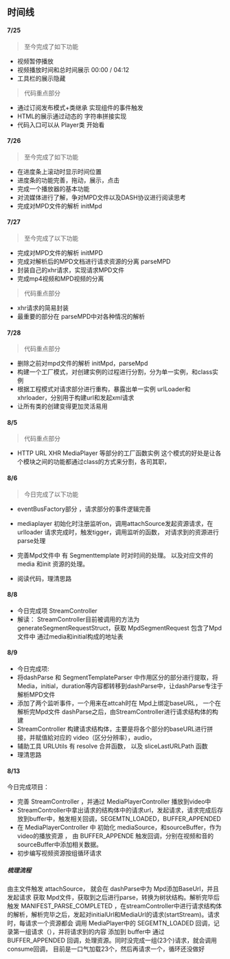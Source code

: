 ## 时间线
#### 7/25
>至今完成了如下功能
- 视频暂停播放
- 视频播放时间和总时间展示 00:00 / 04:12 
- 工具栏的展示隐藏
>代码重点部分
- 通过订阅发布模式+类继承 实现组件的事件触发
- HTML的展示通过动态的 字符串拼接实现
- 代码入口可以从 Player类 开始看

#### 7/26
>至今完成了如下功能
- 在进度条上滚动时显示时间位置
- 进度条的功能完善，拖动，展示，点击
- 完成一个播放器的基本功能
- 对流媒体进行了解，争对MPD文件以及DASH协议进行阅读思考
- 完成对MPD文件的解析 initMpd

#### 7/27
>至今完成了以下功能
- 完成对MPD文件的解析 initMPD
- 完成对解析后的MPD文档进行请求资源的分离 parseMPD
- 封装自己的xhr请求，实现请求MPD文件
- 完成mp4视频和MPD视频的分离
>代码重点部分
- xhr请求的简易封装
- 最重要的部分在 parseMPD中对各种情况的解析

#### 7/28
>代码重点部分
- 删除之前对mpd文件的解析 initMpd，parseMpd
- 构建一个工厂模式，对创建实例的过程进行分割，分为单一实例，和class实例
- 根据工程模式对请求部分进行重构，暴露出单一实例 urlLoader和 xhrloader，分别用于构建url和发起xml请求
- 让所有类的创建变得更加灵活易用

#### 8/5
>代码重点部分
- HTTP URL XHR MediaPlayer 等部分的工厂函数实例
这个模式的好处是让各个模块之间的功能都通过class的方式来分割，各司其职，

#### 8/6
>今日完成了以下功能
- eventBusFactory部分 ，请求部分的事件逻辑完善
- mediaplayer 初始化时注册监听on，调用attachSource发起资源请求，在urlloader 请求完成时，触发tigger，调用监听的函数， 对请求到的资源进行 parse处理
- 完善Mpd文件中 有 Segmenttemplate 时对时间的处理。 以及对应文件的 media 和init 资源的处理。

- 阅读代码，理清思路

#### 8/8
- 今日完成项 StreamController
- 解读： StreamController目前被调用的方法为 generateSegmentRequestStruct，获取 MpdSegmentRequest 包含了Mpd文件中 通过media和initial构成的地址表 

#### 8/9
- 今日完成项: 
- 将dashParse 和 SegmentTemplateParser 中作用区分的部分进行提取，将Media，initial，duration等内容都转移到dashParse中，让dashParse专注于解析MPD文件
- 添加了两个监听事件，一个用来在attcah时在 Mpd上绑定baseURL， 一个在解析完Mpd文件 dashParse之后，由StreamController进行请求结构体的构建
- StreamController 构建请求结构体，主要是将各个部分的baseURL进行拼接，并赋值給对应的 video（区分分辨率），audio，
- 辅助工具 URLUtils 有 resolve 合并函数， 以及 sliceLastURLPath 函数
- 理清思路

#### 8/13 
今日完成项目：
- 完善 StreamController ，并通过 MediaPlayerController 播放到video中
- StreamController中拿出请求的结构体中的请求url，发起请求，请求完成后存放到buffer中，触发相关回调，SEGEMTN_LOADED，BUFFER_APPENDED
- 在 MediaPlayerController 中 初始化 mediaSource，和sourceBuffer，作为video的播放资源 ， 由 BUFFER_APPENDE 触发回调，分别在视频和音的sourceBuffer中添加相关数据。
- 初步编写视频资源按组循环请求

##### 梳理流程
由主文件触发 attachSource， 就会在 dashParse中为 Mpd添加BaseUrl，并且发起请求 获取 Mpd文件，获取到之后进行parse，转换为树状结构。解析完毕后触发 MANIFEST_PARSE_COMPLETED ，在streamController中进行请求结构体的解析，解析完毕之后，发起对initialUrl和MediaUrl的请求(startStream)。请求时，每请求一个资源都会 调用 MediaPlayer中的 SEGEMTN_LOADED 回调，记录第一组请求（），并将请求到的内容 添加到 buffer中 通过 BUFFER_APPENDED 回调，处理资源。同时没完成一组(23个)请求，就会调用consume回调， 目前是一口气加载23个，然后再请求一个，循环还没做好
